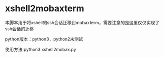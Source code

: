 # xshell2mobaxterm

本脚本用于将xshell的ssh会话迁移到mobaxterm，需要注意的是这里仅仅实现了ssh会话的迁移

python版本：python3，python2未测试

使用方法
python3 xshell2mobax.py
